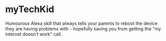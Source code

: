 # myTechKid
Humourous Alexa skill that always tells your parents to reboot the device they are having problems with - hopefully saving you from getting the "my internet doesn't work" call.
